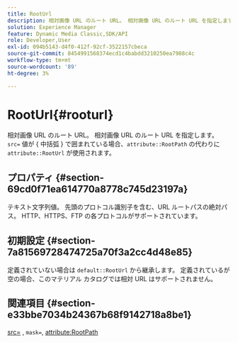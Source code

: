 ```yaml
---
title: RootUrl
description: 相対画像 URL のルート URL。 相対画像 URL のルート URL を指定します。
solution: Experience Manager
feature: Dynamic Media Classic,SDK/API
role: Developer,User
exl-id: 094b5143-d4f0-412f-92cf-3522157cbeca
source-git-commit: 8454991568374ecd1c4babdd3210250ea7988c4c
workflow-type: tm+mt
source-wordcount: '89'
ht-degree: 3%

---
```


# RootUrl{#rooturl}

相対画像 URL のルート URL。 相対画像 URL のルート URL を指定します。 `src=` 値が { 中括弧 } で囲まれている場合、`attribute::RootPath` の代わりに `attribute::RootUrl` が使用されます。

## プロパティ {#section-69cd0f71ea614770a8778c745d23197a}

テキスト文字列値。 先頭のプロトコル識別子を含む、URL ルートパスの絶対パス。 HTTP、HTTPS、FTP の各プロトコルがサポートされています。

## 初期設定 {#section-7a81569728474725a70f3a2cc4d48e85}

定義されていない場合は `default::RootUrl` から継承します。 定義されているが空の場合、このマテリアル カタログでは相対 URL はサポートされません。

## 関連項目 {#section-e33bbe7034b24367b68f9142718a8be1}

[src=](../../../../../ir-api/http-protocol/image-rendering-api-ref/c-ir-http-protocol-ref/c-ir-http-protocol-command-reference/r-ir-src.md#reference-62c98abad22149d68d405ed6aaff8272) , `mask=`, [attribute:RootPath](../../../../../ir-api/material-cat/image-rendering-api-ref/c-ir-material-catalog/c-ir-attributes-reference/r-ir-rootpath.md#reference-a4d7c96b62e14fcbad1740c702f160f3)
